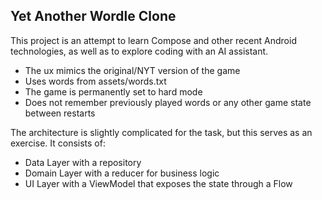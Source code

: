 ## Yet Another Wordle Clone

This project is an attempt to learn Compose and other recent Android technologies, as well as to explore coding with an AI assistant.

- The ux mimics the original/NYT version of the game
- Uses words from assets/words.txt
- The game is permanently set to hard mode
- Does not remember previously played words or any other game state between restarts

The architecture is slightly complicated for the task, but this serves as an exercise. It consists of:

- Data Layer with a repository
- Domain Layer with a reducer for business logic
- UI Layer with a ViewModel that exposes the state through a Flow 
